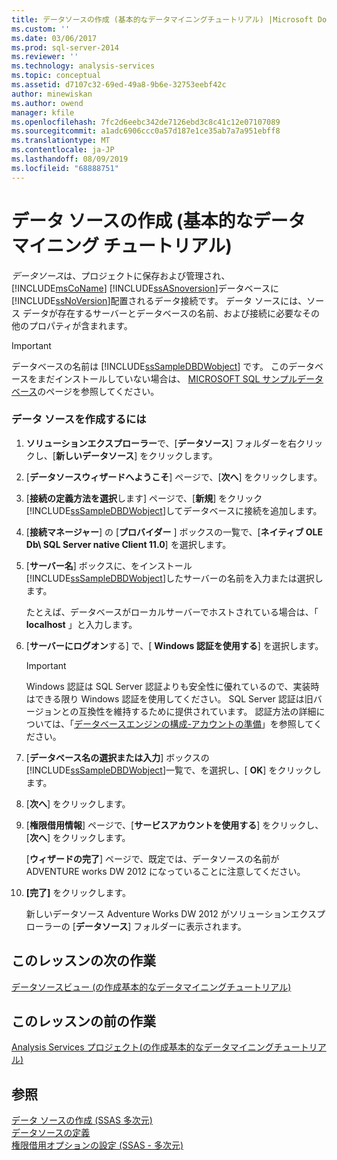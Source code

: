 ```yaml
---
title: データソースの作成 (基本的なデータマイニングチュートリアル) |Microsoft Docs
ms.custom: ''
ms.date: 03/06/2017
ms.prod: sql-server-2014
ms.reviewer: ''
ms.technology: analysis-services
ms.topic: conceptual
ms.assetid: d7107c32-69ed-49a8-9b6e-32753eebf42c
author: minewiskan
ms.author: owend
manager: kfile
ms.openlocfilehash: 7fc2d6eebc342de7126ebd3c8c41c12e07107089
ms.sourcegitcommit: a1adc6906ccc0a57d187e1ce35ab7a7a951ebff8
ms.translationtype: MT
ms.contentlocale: ja-JP
ms.lasthandoff: 08/09/2019
ms.locfileid: "68888751"
---
```

# <a name="creating-a-data-source-basic-data-mining-tutorial"></a>データ ソースの作成 (基本的なデータ マイニング チュートリアル)
  *データソース*は、プロジェクトに保存および管理され、 [!INCLUDE[msCoName](../includes/msconame-md.md)] [!INCLUDE[ssASnoversion](../includes/ssasnoversion-md.md)]データベースに[!INCLUDE[ssNoVersion](../includes/ssnoversion-md.md)]配置されるデータ接続です。 データ ソースには、ソース データが存在するサーバーとデータベースの名前、および接続に必要なその他のプロパティが含まれます。  
  
> [!IMPORTANT]  
>  データベースの名前は [!INCLUDE[ssSampleDBDWobject](../includes/sssampledbdwobject-md.md)] です。 このデータベースをまだインストールしていない場合は、 [MICROSOFT SQL サンプルデータベース](https://go.microsoft.com/fwlink/?LinkId=88417)のページを参照してください。  
  
### <a name="to-create-a-data-source"></a>データ ソースを作成するには  
  
1.  **ソリューションエクスプローラー**で、[**データソース**] フォルダーを右クリックし、[**新しいデータソース**] をクリックします。  
  
2.  [**データソースウィザードへようこそ**] ページで、[**次へ**] をクリックします。  
  
3.  [**接続の定義方法を選択**します] ページで、[**新規**] をクリック[!INCLUDE[ssSampleDBDWobject](../includes/sssampledbdwobject-md.md)]してデータベースに接続を追加します。  
  
4.  [**接続マネージャー**] の [**プロバイダー** ] ボックスの一覧で、[**ネイティブ OLE Db\ SQL Server native Client 11.0**] を選択します。  
  
5.  [**サーバー名**] ボックスに、をインストール[!INCLUDE[ssSampleDBDWobject](../includes/sssampledbdwobject-md.md)]したサーバーの名前を入力または選択します。  
  
     たとえば、データベースがローカルサーバーでホストされている場合は、「 **localhost** 」と入力します。  
  
6.  [**サーバーにログオン**する] で、[ **Windows 認証を使用する**] を選択します。  
  
    > [!IMPORTANT]  
    >  Windows 認証は SQL Server 認証よりも安全性に優れているので、実装時はできる限り Windows 認証を使用してください。 SQL Server 認証は旧バージョンとの互換性を維持するために提供されています。 認証方法の詳細については、「[データベースエンジンの構成-アカウントの準備](../../2014/sql-server/install/database-engine-configuration-account-provisioning.md)」を参照してください。  
  
7.  [**データベース名の選択または入力**] ボックスの[!INCLUDE[ssSampleDBDWobject](../includes/sssampledbdwobject-md.md)]一覧で、を選択し、[ **OK**] をクリックします。  
  
8.  [**次へ**] をクリックします。  
  
9. [**権限借用情報**] ページで、[**サービスアカウントを使用する**] をクリックし、[**次へ**] をクリックします。  
  
     [**ウィザードの完了**] ページで、既定では、データソースの名前が ADVENTURE works DW 2012 になっていることに注意してください。  
  
10. **[完了]** をクリックします。  
  
     新しいデータソース Adventure Works DW 2012 がソリューションエクスプローラーの [**データソース**] フォルダーに表示されます。  
  
## <a name="next-task-in-lesson"></a>このレッスンの次の作業  
 [データソースビュー &#40;の作成基本的なデータマイニングチュートリアル&#41;](../../2014/tutorials/creating-a-data-source-view-basic-data-mining-tutorial.md)  
  
## <a name="previous-task-in-lesson"></a>このレッスンの前の作業  
 [Analysis Services プロジェクト&#40;の作成基本的なデータマイニングチュートリアル&#41;](../../2014/tutorials/creating-an-analysis-services-project-basic-data-mining-tutorial.md)  
  
## <a name="see-also"></a>参照  
 [データ ソースの作成 &#40;SSAS 多次元&#41;](https://docs.microsoft.com/analysis-services/multidimensional-models/create-a-data-source-ssas-multidimensional)   
 [データソースの定義](https://docs.microsoft.com/analysis-services/lesson-1-2-defining-a-data-source)   
 [権限借用オプションの設定 &#40;SSAS - 多次元&#41;](https://docs.microsoft.com/analysis-services/multidimensional-models/set-impersonation-options-ssas-multidimensional)  
  
  
